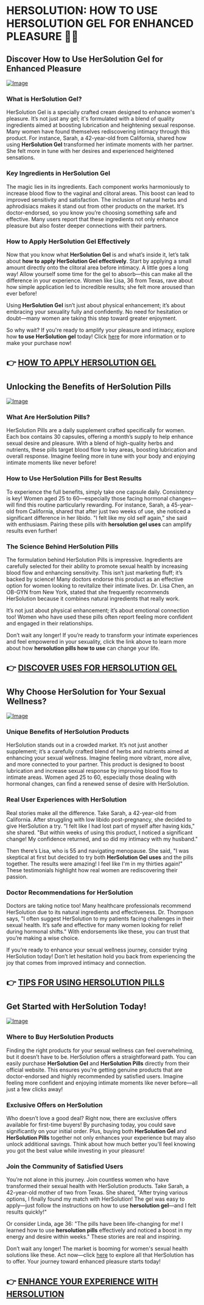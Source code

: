 # HERSOLUTION: HOW TO USE HERSOLUTION GEL FOR ENHANCED PLEASURE 🌸✨

## Discover How to Use HerSolution Gel for Enhanced Pleasure

[![Image](https://www2.sellhealth.com/231/hersol600x180_A.jpg)](https://gchaffi.com/967m27NI)

### What is HerSolution Gel?
HerSolution Gel is a specially crafted cream designed to enhance women's pleasure. It’s not just any gel; it's formulated with a blend of quality ingredients aimed at boosting lubrication and heightening sexual response. Many women have found themselves rediscovering intimacy through this product. For instance, Sarah, a 42-year-old from California, shared how using **HerSolution Gel** transformed her intimate moments with her partner. She felt more in tune with her desires and experienced heightened sensations.

### Key Ingredients in HerSolution Gel
The magic lies in its ingredients. Each component works harmoniously to increase blood flow to the vaginal and clitoral areas. This boost can lead to improved sensitivity and satisfaction. The inclusion of natural herbs and aphrodisiacs makes it stand out from other products on the market. It’s doctor-endorsed, so you know you’re choosing something safe and effective. Many users report that these ingredients not only enhance pleasure but also foster deeper connections with their partners.

### How to Apply HerSolution Gel Effectively
Now that you know what **HerSolution Gel** is and what’s inside it, let’s talk about **how to apply HerSolution Gel effectively**. Start by applying a small amount directly onto the clitoral area before intimacy. A little goes a long way! Allow yourself some time for the gel to absorb—this can make all the difference in your experience. Women like Lisa, 36 from Texas, rave about how simple application led to incredible results; she felt more aroused than ever before!

Using **HerSolution Gel** isn’t just about physical enhancement; it’s about embracing your sexuality fully and confidently. No need for hesitation or doubt—many women are taking this step toward greater enjoyment.

So why wait? If you're ready to amplify your pleasure and intimacy, explore how **to use HerSolution gel** today! Click [here](https://gchaffi.com/967m27NI) for more information or to make your purchase now!



## 👉 [HOW TO APPLY HERSOLUTION GEL](https://gchaffi.com/967m27NI)

## Unlocking the Benefits of HerSolution Pills  
[![Image](https://www2.sellhealth.com/231/hs-order-button.jpg)](https://gchaffi.com/967m27NI)  
### What Are HerSolution Pills?  
HerSolution Pills are a daily supplement crafted specifically for women. Each box contains 30 capsules, offering a month’s supply to help enhance sexual desire and pleasure. With a blend of high-quality herbs and nutrients, these pills target blood flow to key areas, boosting lubrication and overall response. Imagine feeling more in tune with your body and enjoying intimate moments like never before!  
### How to Use HerSolution Pills for Best Results  
To experience the full benefits, simply take one capsule daily. Consistency is key! Women aged 25 to 60—especially those facing hormonal changes—will find this routine particularly rewarding. For instance, Sarah, a 45-year-old from California, shared that after just two weeks of use, she noticed a significant difference in her libido. "I felt like my old self again," she said with enthusiasm. Pairing these pills with **hersolution gel uses** can amplify results even further!  
### The Science Behind HerSolution Pills  
The formulation behind HerSolution Pills is impressive. Ingredients are carefully selected for their ability to promote sexual health by increasing blood flow and enhancing sensitivity. This isn’t just marketing fluff; it’s backed by science! Many doctors endorse this product as an effective option for women looking to revitalize their intimate lives. Dr. Lisa Chen, an OB-GYN from New York, stated that she frequently recommends HerSolution because it combines natural ingredients that really work.

It’s not just about physical enhancement; it’s about emotional connection too! Women who have used these pills often report feeling more confident and engaged in their relationships.

Don’t wait any longer! If you’re ready to transform your intimate experiences and feel empowered in your sexuality, click the link above to learn more about how **hersolution pills how to use** can change your life.



## 👉 [DISCOVER USES FOR HERSOLUTION GEL](https://gchaffi.com/967m27NI)

## Why Choose HerSolution for Your Sexual Wellness?

[![Image](https://www2.sellhealth.com/231/hersol500x140_A.jpg)](https://gchaffi.com/967m27NI)

### Unique Benefits of HerSolution Products
HerSolution stands out in a crowded market. It’s not just another supplement; it’s a carefully crafted blend of herbs and nutrients aimed at enhancing your sexual wellness. Imagine feeling more vibrant, more alive, and more connected to your partner. This product is designed to boost lubrication and increase sexual response by improving blood flow to intimate areas. Women aged 25 to 60, especially those dealing with hormonal changes, can find a renewed sense of desire with HerSolution.

### Real User Experiences with HerSolution
Real stories make all the difference. Take Sarah, a 42-year-old from California. After struggling with low libido post-pregnancy, she decided to give HerSolution a try. "I felt like I had lost part of myself after having kids," she shared. "But within weeks of using this product, I noticed a significant change! My confidence returned, and so did my intimacy with my husband." 

Then there’s Lisa, who is 55 and navigating menopause. She said, "I was skeptical at first but decided to try both **HerSolution Gel uses** and the pills together. The results were amazing! I feel like I'm in my thirties again!" These testimonials highlight how real women are rediscovering their passion.

### Doctor Recommendations for HerSolution
Doctors are taking notice too! Many healthcare professionals recommend HerSolution due to its natural ingredients and effectiveness. Dr. Thompson says, "I often suggest HerSolution to my patients facing challenges in their sexual health. It’s safe and effective for many women looking for relief during hormonal shifts." With endorsements like these, you can trust that you’re making a wise choice.

If you’re ready to enhance your sexual wellness journey, consider trying HerSolution today! Don’t let hesitation hold you back from experiencing the joy that comes from improved intimacy and connection.



## 👉 [TIPS FOR USING HERSOLUTION PILLS](https://gchaffi.com/967m27NI)

## Get Started with HerSolution Today!

[![Image](https://www2.sellhealth.com/231/hersol180x200_A.jpg)](https://gchaffi.com/967m27NI)

### Where to Buy HerSolution Products
Finding the right products for your sexual wellness can feel overwhelming, but it doesn’t have to be. HerSolution offers a straightforward path. You can easily purchase **HerSolution Gel** and **HerSolution Pills** directly from their official website. This ensures you're getting genuine products that are doctor-endorsed and highly recommended by satisfied users. Imagine feeling more confident and enjoying intimate moments like never before—all just a few clicks away!

### Exclusive Offers on HerSolution
Who doesn’t love a good deal? Right now, there are exclusive offers available for first-time buyers! By purchasing today, you could save significantly on your initial order. Plus, buying both **HerSolution Gel** and **HerSolution Pills** together not only enhances your experience but may also unlock additional savings. Think about how much better you'll feel knowing you got the best value while investing in your pleasure!

### Join the Community of Satisfied Users
You’re not alone in this journey. Join countless women who have transformed their sexual health with HerSolution products. Take Sarah, a 42-year-old mother of two from Texas. She shared, "After trying various options, I finally found my match with HerSolution! The gel was easy to apply—just follow the instructions on how to use **hersolution gel**—and I felt results quickly!" 

Or consider Linda, age 36: "The pills have been life-changing for me! I learned how to use **hersolution pills** effectively and noticed a boost in my energy and desire within weeks." These stories are real and inspiring.

Don’t wait any longer! The market is booming for women's sexual health solutions like these. Act now—click [here](https://gchaffi.com/967m27NI) to explore all that HerSolution has to offer. Your journey toward enhanced pleasure starts today!



## 👉 [ENHANCE YOUR EXPERIENCE WITH HERSOLUTION](https://gchaffi.com/967m27NI)